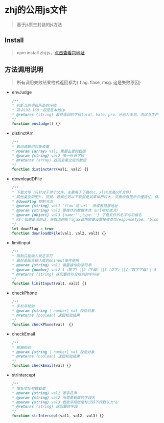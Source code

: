 # zhj的公用js文件

> 基于js原生封装的js方法

## Install
> npm install zhj.js，[点击查看包地址](https://www.npmjs.com/package/zhj.js?activeTab=readme)

## 方法调用说明
> 所有调用失败结果格式返回都为{ flag: flase, msg: 这是失败原因}
* envJudge
	```js
	/**
	* 判断当前项目所处的环境
	* 其中192.168一般是是本地ip
	* @returns {string} 最终返回的字段local、bate、pro，分别为本地，测试与生产
	*/
	function envJudge() {}
	```
* distinctArr
	```js
	/**
	* 数组或数组对象去重
	* @param {array} val1 需要去重的数组
	* @param {string} val2 唯一标识字段
	* @returns {array} 返回去重之后的数组
	*/
	function distinctArr(val1, val2) {}
	```
* downloadDFile
	```js
	/**
	* 下载文件（只针对于单个文件，主要用于下载doc、xlsx或者pdf文件）
	* 其他类型如图片、视频、音频也可以下载就是如果体积过大，页面没有提示会僵持住，体验不好
	* @downFlag 控制节流
	* @param {string} val1 'flow'或'url' 流或者链接地址
	* @param {string} val2 要操作的数据本体（url地址或流）
	* @param {object} val3 {name:'',type:''} 下载文件的名字与后缀名
	* PS：如果是流的话，获取流的那个ajax调用需要设置接收类型responseType: "blob"，否则可能会乱码
	*/
	let downFlag = true
	function downloadDFile(val1, val2, val3) {}
	```
* limitInput
	```js
	/**
	* 限制只能输入规定字符
	* 最好是配合输入框的oninput事件使用
	* @param {string} val1 需要操作的字符串
	* @param {number} val2 1（数字）||2（字母）||3（汉字）||4（数字字母）||5（字母汉字） 默认不做处理
	* @returns {string} 返回最终符合规则的字符串
	*/
	function limitInput(val1, val2) {}
	```
* checkPhone
	```js
	/**
	* 手机号校验
	* @param {string | number} val 校验对象
	* @returns {boolean} 返回校验结果
	*/
	function checkPhone(val)  {}
	```
* checkEmail
	```js
	/**
	* 邮箱校验
	* @param {string | number} val 校验对象
	* @returns {boolean} 返回校验结果
	*/
	function checkEmail(val) {}
	```
* strIntercept
	```js
	/**
	* 域名地址参数截取
	* @param {string} val1 源字符串
	* @param {string} val2 所需要截取的字段名
	* @param {string} val3 截取字段结尾标识符不传默认为'&'
	* @returns {string} 返回最终字段
	*/
	function strIntercept(val1, val2, val3) {}
	```

